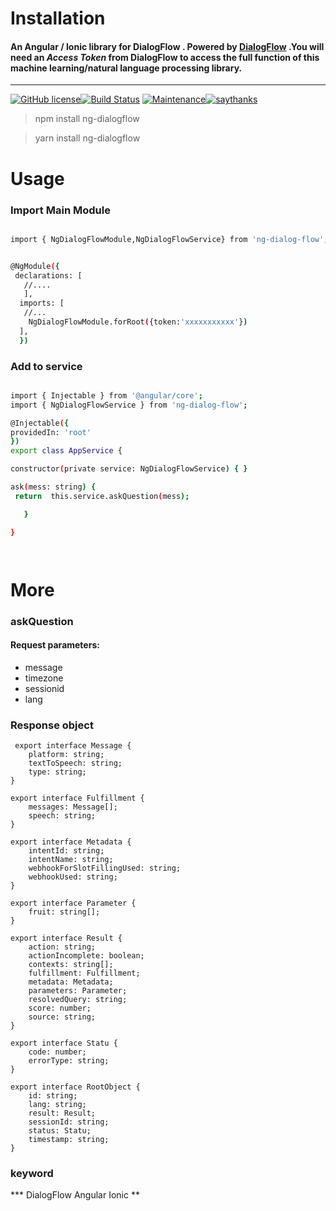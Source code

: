
# Installation

#### An Angular / Ionic  library for DialogFlow . Powered by [DialogFlow](www.dialogflow.com) .You will need an  _Access Token_  from  DialogFlow to access the full function of this machine learning/natural language processing library.
___

[![GitHub license](https://img.shields.io/github/license/Naereen/StrapDown.js.svg)](https://opensource.org/licenses/MIT)[![Build Status](https://travis-ci.com/ajanieniolasolomon/ng-dialogflow.svg?branch=master)](https://travis-ci.com/ajanieniolasolomon/ng-dialogflow)
[![Maintenance](https://img.shields.io/badge/Maintained%3F-yes-green.svg)](https://github.com/ajanieniolasolomon/ng-dialogflow/)[![saythanks](https://img.shields.io/badge/say-thanks-ff69b4.svg)]()


 > npm install ng-dialogflow 
  


> yarn install ng-dialogflow   


 # Usage

 ### Import  Main Module

```bash

import { NgDialogFlowModule,NgDialogFlowService} from 'ng-dialog-flow';


@NgModule({
 declarations: [
   //....
   ],
  imports: [
   //...
    NgDialogFlowModule.forRoot({token:'xxxxxxxxxxx'})
  ],
  })
   ```
  ### Add to service
   ```bash

import { Injectable } from '@angular/core';
 import { NgDialogFlowService } from 'ng-dialog-flow';

@Injectable({
  providedIn: 'root'
})
export class AppService {

 constructor(private service: NgDialogFlowService) { }

   ask(mess: string) {
    return  this.service.askQuestion(mess);

      }

}




   ```
   # More

  ### askQuestion

#### Request parameters:
  *  message
  * timezone
  * sessionid
  *  lang
 ### Response object
```
 export interface Message {
	platform: string;
	textToSpeech: string;
	type: string;
}

export interface Fulfillment {
	messages: Message[];
	speech: string;
}

export interface Metadata {
	intentId: string;
	intentName: string;
	webhookForSlotFillingUsed: string;
	webhookUsed: string;
}

export interface Parameter {
	fruit: string[];
}

export interface Result {
	action: string;
	actionIncomplete: boolean;
	contexts: string[];
	fulfillment: Fulfillment;
	metadata: Metadata;
	parameters: Parameter;
	resolvedQuery: string;
	score: number;
	source: string;
}

export interface Statu {
	code: number;
	errorType: string;
}

export interface RootObject {
	id: string;
	lang: string;
	result: Result;
	sessionId: string;
	status: Statu;
	timestamp: string;
}

```
### keyword
*** DialogFlow Angular Ionic **